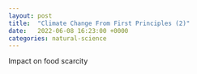 ```yaml
---
layout: post
title:  "Climate Change From First Principles (2)"
date:   2022-06-08 16:23:00 +0000
categories: natural-science
---
```


Impact on food scarcity